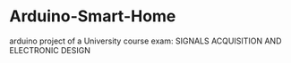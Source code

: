 # Arduino-Smart-Home
arduino project of a University course exam: SIGNALS ACQUISITION AND ELECTRONIC DESIGN
